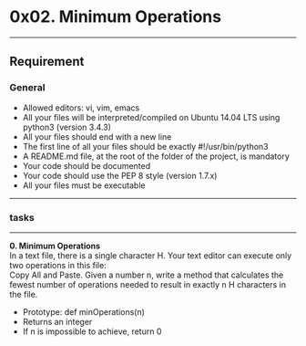 # 0x02. Minimum Operations  
__________________________________________________________  
## Requirement  
### General  
- Allowed editors: vi, vim, emacs  
- All your files will be interpreted/compiled on Ubuntu 14.04 LTS using python3 (version 3.4.3)  
- All your files should end with a new line  
- The first line of all your files should be exactly #!/usr/bin/python3  
- A README.md file, at the root of the folder of the project, is mandatory  
- Your code should be documented  
- Your code should use the PEP 8 style (version 1.7.x)  
- All your files must be executable  
__________________________________________________________  
### tasks  
__________________________________________________________  
**0. Minimum Operations**  
In a text file, there is a single character H. Your text editor can execute only two operations in this file:   
 Copy All and Paste. Given a number n, write a method that calculates the fewest number of operations needed to result in exactly n H  characters in the file.  
  
- Prototype: def minOperations(n)  
- Returns an integer  
- If n is impossible to achieve, return 0  
